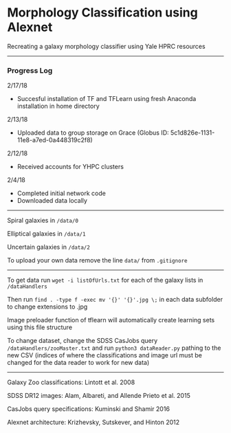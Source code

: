 # Morphology Classification using Alexnet
Recreating a galaxy morphology classifier using Yale HPRC resources

---

### Progress Log

2/17/18
- Succesful installation of TF and TFLearn using fresh Anaconda installation in home directory

2/13/18
- Uploaded data to group storage on Grace (Globus ID: 5c1d826e-1131-11e8-a7ed-0a448319c2f8)

2/12/18
- Received accounts for YHPC clusters

2/4/18
- Completed initial network code
- Downloaded data locally

---

Spiral galaxies in `/data/0`

Elliptical galaxies in `/data/1`

Uncertain galaxies in `/data/2`

To upload your own data remove the line `data/` from `.gitignore`

---

To get data run `wget -i listOfUrls.txt` for each of the galaxy lists in `/dataHandlers`

Then run `find . -type f -exec mv '{}' '{}'.jpg \;` in each data subfolder to change extensions to .jpg

Image preloader function of tflearn will automatically create learning sets using this file structure

To change dataset, change the SDSS CasJobs query `/dataHandlers/zooMaster.txt` and run `python3 dataReader.py` pathing to the new CSV (indices of where the classifications and image url must be changed for the data reader to work for new data)

---

Galaxy Zoo classifications: Lintott et al. 2008

SDSS DR12 images: Alam, Albareti, and Allende Prieto et al. 2015

CasJobs query specifications: Kuminski and Shamir 2016

Alexnet architecture: Krizhevsky, Sutskever, and Hinton 2012
